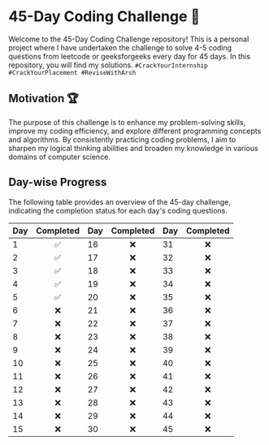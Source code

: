 # 45-Day Coding Challenge 🚩

Welcome to the 45-Day Coding Challenge repository! This is a personal project where I have undertaken the challenge to solve 4-5 coding questions from leetcode or geeksforgeeks every day for 45 days. In this repository, you will find my solutions.
```#CrackYourInternship #CrackYourPlacement #ReviseWithArsh```

## Motivation 🏆

The purpose of this challenge is to enhance my problem-solving skills, improve my coding efficiency, and explore different programming concepts and algorithms. By consistently practicing coding problems, I aim to sharpen my logical thinking abilities and broaden my knowledge in various domains of computer science.

## Day-wise Progress

The following table provides an overview of the 45-day challenge, indicating the completion status for each day's coding questions.

| Day | Completed | Day | Completed | Day | Completed |
|-----|:--------:|-----|:--------:|-----|:--------:|
| 1   |     ✅    | 16   |     ❌    | 31   |     ❌    |
| 2   |     ✅    | 17   |     ❌    | 32   |     ❌    |
| 3   |     ✅    | 18   |     ❌    | 33   |     ❌    |
| 4   |     ✅    | 19   |     ❌    | 34   |     ❌    |
| 5   |     ✅    | 20   |     ❌    | 35   |     ❌    |
| 6   |     ❌    | 21   |     ❌    | 36   |     ❌    |
| 7   |     ❌    | 22   |     ❌    | 37   |     ❌    |
| 8   |     ❌    | 23   |     ❌    | 38   |     ❌    |
| 9   |     ❌    | 24   |     ❌    | 39   |     ❌    |
| 10  |     ❌    | 25   |     ❌    | 40   |     ❌    |
| 11  |     ❌    | 26   |     ❌    | 41   |     ❌    |
| 12  |     ❌    | 27   |     ❌    | 42   |     ❌    |
| 13  |     ❌    | 28   |     ❌    | 43   |     ❌    |
| 14  |     ❌    | 29   |     ❌    | 44   |     ❌    |
| 15  |     ❌    | 30   |     ❌    | 45   |     ❌    |


